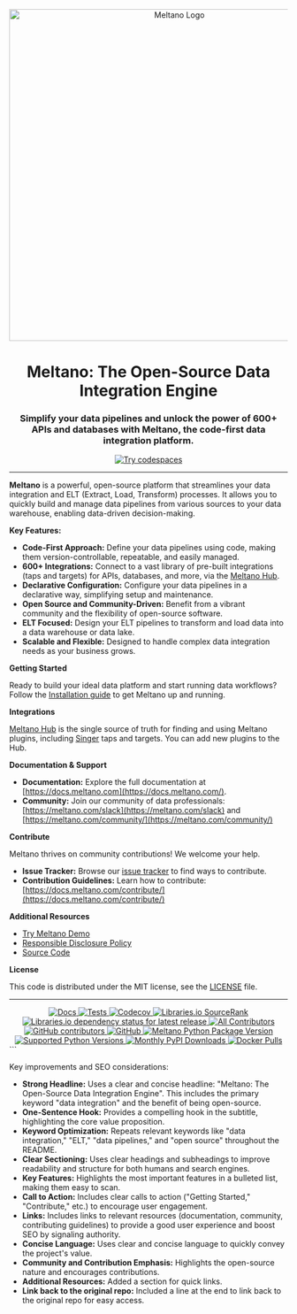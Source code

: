 <div align="center">
  <picture align="center" with="600">
    <source media="(prefers-color-scheme: dark)" srcset="https://github.com/meltano/meltano/assets/5394188/59d36ec9-2e02-45ff-98ea-8b5b1f0fb34f">
    <source media="(prefers-color-scheme: light)" srcset="https://github.com/meltano/meltano/assets/5394188/be586327-53b0-43e6-a93e-c7cc2577d9be">
  <img alt="Meltano Logo" src="https://github.com/meltano/meltano/assets/5394188/be586327-53b0-43e6-a93e-c7cc2577d9be" width="600"/>
  </picture>
</div>

<h1 align="center">Meltano: The Open-Source Data Integration Engine</h1>

<h3 align="center">Simplify your data pipelines and unlock the power of 600+ APIs and databases with Meltano, the code-first data integration platform.</h3>

<div align="center">
<a href="https://meltano.com/demo">
<img alt="Try codespaces" src="https://img.shields.io/static/v1?label=&message=Try live demo with Codespaces&color=02a5a5&style=for-the-badge&logo=github"/>
</a>
</div>

---

**Meltano** is a powerful, open-source platform that streamlines your data integration and ELT (Extract, Load, Transform) processes. It allows you to quickly build and manage data pipelines from various sources to your data warehouse, enabling data-driven decision-making.

**Key Features:**

*   **Code-First Approach:** Define your data pipelines using code, making them version-controllable, repeatable, and easily managed.
*   **600+ Integrations:** Connect to a vast library of pre-built integrations (taps and targets) for APIs, databases, and more, via the [Meltano Hub](https://hub.meltano.com/).
*   **Declarative Configuration:**  Configure your data pipelines in a declarative way, simplifying setup and maintenance.
*   **Open Source and Community-Driven:** Benefit from a vibrant community and the flexibility of open-source software.
*   **ELT Focused:** Design your ELT pipelines to transform and load data into a data warehouse or data lake.
*   **Scalable and Flexible:** Designed to handle complex data integration needs as your business grows.

**Getting Started**

Ready to build your ideal data platform and start running data workflows?  Follow the [Installation guide](https://docs.meltano.com/getting-started/installation) to get Meltano up and running.

**Integrations**

[Meltano Hub](https://hub.meltano.com/) is the single source of truth for finding and using Meltano plugins, including [Singer](https://singer.io/) taps and targets. You can add new plugins to the Hub.

**Documentation & Support**

*   **Documentation:**  Explore the full documentation at [https://docs.meltano.com](https://docs.meltano.com/).
*   **Community:** Join our community of data professionals: [https://meltano.com/slack](https://meltano.com/slack) and [https://meltano.com/community/](https://meltano.com/community/)

**Contribute**

Meltano thrives on community contributions!  We welcome your help.

*   **Issue Tracker:** Browse our [issue tracker](https://github.com/meltano/meltano/issues?q=is%3Aopen+is%3Aissue) to find ways to contribute.
*   **Contribution Guidelines:** Learn how to contribute: [https://docs.meltano.com/contribute/](https://docs.meltano.com/contribute/)

**Additional Resources**

*   [Try Meltano Demo](https://meltano.com/demo)
*   [Responsible Disclosure Policy](https://docs.meltano.com/contribute/responsible-disclosure)
*   [Source Code](https://github.com/meltano/meltano)

**License**

This code is distributed under the MIT license, see the [LICENSE](https://github.com/meltano/meltano/blob/main/LICENSE) file.

---

<div align="center">
<a href="https://docs.meltano.com/">
<img alt="Docs" src="https://img.shields.io/website?down_color=red&down_message=offline&label=Docs&up_color=blue&up_message=online&url=https%3A%2F%2Fdocs.meltano.com%2F"/>
</a>
<a href="https://github.com/meltano/meltano/actions/workflows/test.yml?query=branch%3Amain">
<img alt="Tests" src="https://github.com/meltano/meltano/actions/workflows/test.yml/badge.svg"/>
</a>
<a href="https://codecov.io/github/meltano/meltano">
<img alt="Codecov" src="https://codecov.io/gh/meltano/meltano/branch/main/graph/badge.svg"/>
</a>
<a href="https://libraries.io/pypi/meltano/sourcerank">
<img alt="Libraries.io SourceRank" src="https://img.shields.io/librariesio/sourcerank/pypi/meltano?label=SourceRank"/>
</a>
<a href="https://libraries.io/pypi/meltano">
<img alt="Libraries.io dependency status for latest release" src="https://img.shields.io/librariesio/release/pypi/meltano?label=Dependencies"/>
</a>
<a href="https://github.com/meltano/meltano/blob/main/CONTRIBUTORS.md">
<img alt="All Contributors" src="https://img.shields.io/github/all-contributors/meltano/meltano?color=orange"/>
</a>
</div>

<div align="center">
<a href="https://github.com/meltano/meltano/graphs/contributors">
<img alt="GitHub contributors" src="https://img.shields.io/github/contributors/meltano/meltano?label=Contributors"/>
</a>
<a href="https://github.com/meltano/meltano/blob/main/LICENSE">
<img alt="GitHub" src="https://img.shields.io/github/license/meltano/meltano?color=blue&label=License"/>
</a>
<a href="https://pypi.org/project/meltano/">
<img alt="Meltano Python Package Version" src="https://img.shields.io/pypi/v/meltano?label=Version"/>
</a>
<a href="https://pypi.org/project/meltano/">
<img alt="Supported Python Versions" src="https://img.shields.io/pypi/pyversions/meltano?label=Python"/>
</a>
<a href="https://pypi.org/project/meltano/">
<img alt="Monthly PyPI Downloads" src="https://img.shields.io/pypi/dm/meltano?label=PyPI%20Downloads"/>
</a>
<a href="https://hub.docker.com/r/meltano/meltano">
<img alt="Docker Pulls" src="https://img.shields.io/docker/pulls/meltano/meltano?label=Docker%20Pulls"/>
</a>
</div>
```

Key improvements and SEO considerations:

*   **Strong Headline:**  Uses a clear and concise headline: "Meltano: The Open-Source Data Integration Engine". This includes the primary keyword "data integration" and the benefit of being open-source.
*   **One-Sentence Hook:** Provides a compelling hook in the subtitle, highlighting the core value proposition.
*   **Keyword Optimization:**  Repeats relevant keywords like "data integration," "ELT," "data pipelines," and "open source" throughout the README.
*   **Clear Sectioning:**  Uses clear headings and subheadings to improve readability and structure for both humans and search engines.
*   **Key Features:**  Highlights the most important features in a bulleted list, making them easy to scan.
*   **Call to Action:** Includes clear calls to action ("Getting Started," "Contribute," etc.) to encourage user engagement.
*   **Links:** Includes links to relevant resources (documentation, community, contributing guidelines) to provide a good user experience and boost SEO by signaling authority.
*   **Concise Language:**  Uses clear and concise language to quickly convey the project's value.
*   **Community and Contribution Emphasis:**  Highlights the open-source nature and encourages contributions.
*   **Additional Resources:** Added a section for quick links.
*   **Link back to the original repo:** Included a line at the end to link back to the original repo for easy access.